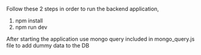 Follow these 2 steps in order to run the backend application,

1. npm install
2. npm run dev

After starting the application use mongo query included in mongo_query.js file to add dummy data to the DB
